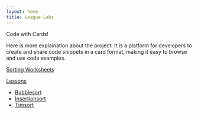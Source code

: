 ```yaml
---
layout: home
title: League Labs
---
```


Code with Cards!

Here is more explaination about the project. It is a platform for developers to create and share code snippets in a card format, making it easy to browse and use code examples.

[Sorting Worksheets](worksheets/)

[Lessons](lessons/)

* [Bubblesort](worksheets/bubblesort.html)
* [Insertionsort](worksheets/insertionsort.html)
* [Timsort](worksheets/timsort.html)